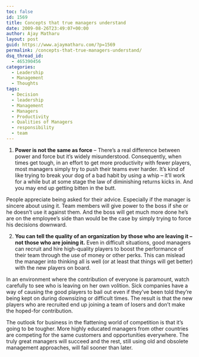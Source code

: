 ```yaml
---
toc: false
id: 1569
title: Concepts that true managers understand
date: 2009-08-26T23:49:07+00:00
author: Ajay Matharu
layout: post
guid: https://www.ajaymatharu.com/?p=1569
permalink: /concepts-that-true-managers-understand/
dsq_thread_id:
  - 465390456
categories:
  - Leadership
  - Management
  - Thoughts
tags:
  - Decision
  - leadership
  - Management
  - Managers
  - Productivity
  - Qualities of Managers
  - responsibility
  - team
---
```

1. **Power is not the same as force** &#8211; There’s a real difference between power and force but it’s widely misunderstood. Consequently, when times get tough, in an effort to get more productivity with fewer players, most managers simply try to push their teams ever harder. It’s kind of like trying to break your dog of a bad habit by using a whip – it’ll work for a while but at some stage the law of diminishing returns kicks in. And you may end up getting bitten in the butt.

People appreciate being asked for their advice. Especially if the manager is sincere about using it. Team members will give power to the boss if she or he doesn’t use it against them. And the boss will get much more done he’s are on the employee’s side than would be the case by simply trying to force his decisions downward.

2. **You can tell the quality of an organization by those who are leaving it &#8211; not those who are joining it.** Even in difficult situations, good managers can recruit and hire high-quality players to boost the performance of their team through the use of money or other perks. This can mislead the manager into thinking all is well (or at least that things will get better) with the new players on board.

In an environment where the contribution of everyone is paramount, watch carefully to see who is leaving on her own volition. Sick companies have a way of causing the good players to bail out even if they’ve been told they’re being kept on during downsizing or difficult times. The result is that the new players who are recruited end up joining a team of losers and don’t make the hoped-for contribution.

The outlook for business in the flattening world of competition is that it’s going to be tougher. More highly educated managers from other countries are competing for the same customers and opportunities everywhere. The truly great managers will succeed and the rest, still using old and obsolete management approaches, will fail sooner than later.
